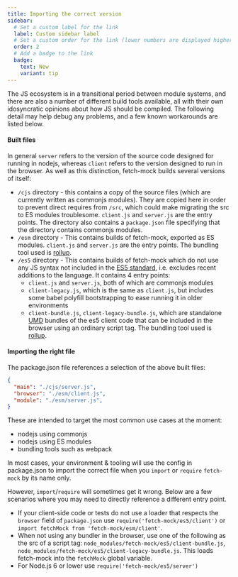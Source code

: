 ```yaml
---
title: Importing the correct version
sidebar:
  # Set a custom label for the link
  label: Custom sidebar label
  # Set a custom order for the link (lower numbers are displayed higher up)
  order: 2
  # Add a badge to the link
  badge:
    text: New
    variant: tip
---
```


The JS ecosystem is in a transitional period between module systems, and there are also a number of different build tools available, all with their own idosyncratic opinions about how JS should be compiled. The following detail may help debug any problems, and a few known workarounds are listed below.

#### Built files
In general `server` refers to the version of the source code designed for running in nodejs, whereas `client` refers to the version designed to run in the browser. As well as this distinction, fetch-mock builds several versions of itself:
- `/cjs` directory - this contains a copy of the source files (which are currently written as commonjs modules). They are copied here in order to prevent direct requires from `/src`, which could make migrating the src to ES modules troublesome. `client.js` and `server.js` are the entry points. The directory also contains a `package.json` file specifying that the directory contains commonjs modules.
- `/esm` directory - This contains builds of fetch-mock, exported as ES modules. `client.js` and `server.js` are the entry points. The bundling tool used is [rollup](https://rollupjs.org).
- `/es5` directory - This contains builds of fetch-mock which do not use any JS syntax not included in the [ES5 standard](https://es5.github.io/), i.e. excludes recent additions to the language. It contains 4 entry points:
  - `client.js` and `server.js`, both of which are commonjs modules
  - `client-legacy.js`, which is the same as `client.js`, but includes some babel polyfill bootstrapping to ease running it in older environments
  - `client-bundle.js`, `client-legacy-bundle.js`, which are standalone [UMD](https://github.com/umdjs/umd) bundles of the es5 client code that can be included in the browser using an ordinary script tag. The bundling tool used is [rollup](https://rollupjs.org).

#### Importing the right file
The package.json file references a selection of the above built files:
```json
{
  "main": "./cjs/server.js",
  "browser": "./esm/client.js",
  "module": "./esm/server.js",
}
```
These are intended to target the most common use cases at the moment:
- nodejs using commonjs
- nodejs using ES modules
- bundling tools such as webpack

In most cases, your environment & tooling will use the config in package.json to import the correct file when you `import` or `require` `fetch-mock` by its name only.

However, `import`/`require` will sometimes get it wrong. Below are a few scenarios where you may need to directly reference a different entry point.

- If your client-side code or tests do not use a loader that respects the `browser` field of `package.json` use `require('fetch-mock/es5/client')` or `import fetchMock from 'fetch-mock/esm/client'`.
- When not using any bundler in the browser, use one of the following as the src of a script tag: `node_modules/fetch-mock/es5/client-bundle.js`, `node_modules/fetch-mock/es5/client-legacy-bundle.js`. This loads fetch-mock into the `fetchMock` global variable.
- For Node.js 6 or lower use `require('fetch-mock/es5/server')`
